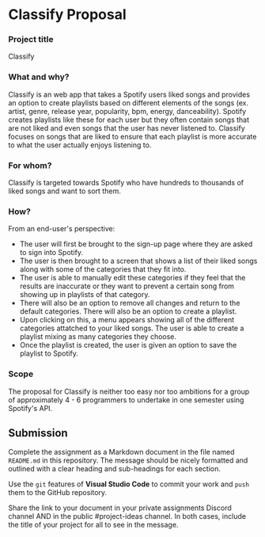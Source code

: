 # Classify Proposal
### Project title

Classify

### What and why?

Classify is an web app that takes a Spotify users liked songs and provides an option to create playlists based on different elements of the songs (ex. artist, genre, release year, popularity, bpm, energy, danceability).
Spotify creates playlists like these for each user but they often contain songs that are not liked and even songs that the user has never listened to. Classify focuses on songs that are liked to ensure that each playlist is more accurate to what the user actually enjoys listening to.

### For whom?

Classify is targeted towards Spotify who have hundreds to thousands of liked songs and want to sort them. 

### How?

From an end-user's perspective:
* The user will first be brought to the sign-up page where they are asked to sign into Spotify.
* The user is then brought to a screen that shows a list of their liked songs along with some of the categories that they fit into.
* The user is able to manually edit these categories if they feel that the results are inaccurate or they want to prevent a certain song from showing up in playlists of that category.
* There will also be an option to remove all changes and return to the default categories. There will also be an option to create a playlist.
* Upon clicking on this, a menu appears showing all of the different categories attatched to your liked songs. The user is able to create a playlist mixing as many categories they choose.
* Once the playlist is created, the user is given an option to save the playlist to Spotify.

### Scope

The proposal for Classify is neither too easy nor too ambitions for a group of approximately 4 - 6 programmers to undertake in one semester using Spotify's API.

## Submission

Complete the assignment as a Markdown document in the file named `README.md` in this repository. The message should be nicely formatted and outlined with a clear heading and sub-headings for each section.

Use the `git` features of **Visual Studio Code** to commit your work and `push` them to the GitHub repository.

Share the link to your document in your private assignments Discord channel AND in the public #project-ideas channel. In both cases, include the title of your project for all to see in the message.